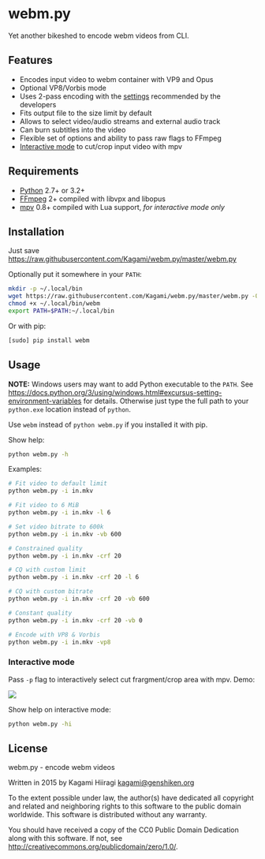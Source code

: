 # webm.py

Yet another bikeshed to encode webm videos from CLI.

## Features

* Encodes input video to webm container with VP9 and Opus
* Optional VP8/Vorbis mode
* Uses 2-pass encoding with the [settings](http://wiki.webmproject.org/ffmpeg/vp9-encoding-guide) recommended by the developers
* Fits output file to the size limit by default
* Allows to select video/audio streams and external audio track
* Can burn subtitles into the video
* Flexible set of options and ability to pass raw flags to FFmpeg
* [Interactive mode](#interactive-mode) to cut/crop input video with mpv

## Requirements

* [Python](https://www.python.org/downloads/) 2.7+ or 3.2+
* [FFmpeg](https://ffmpeg.org/download.html) 2+ compiled with libvpx and libopus
* [mpv](http://mpv.io/installation/) 0.8+ compiled with Lua support, *for interactive mode only*

## Installation

Just save <https://raw.githubusercontent.com/Kagami/webm.py/master/webm.py>

Optionally put it somewhere in your `PATH`:
```bash
mkdir -p ~/.local/bin
wget https://raw.githubusercontent.com/Kagami/webm.py/master/webm.py -O ~/.local/bin/webm
chmod +x ~/.local/bin/webm
export PATH=$PATH:~/.local/bin
```

Or with pip:
```bash
[sudo] pip install webm
```

## Usage

**NOTE:** Windows users may want to add Python executable to the `PATH`. See <https://docs.python.org/3/using/windows.html#excursus-setting-environment-variables> for details. Otherwise just type the full path to your `python.exe` location instead of `python`.

Use `webm` instead of `python webm.py` if you installed it with pip.

Show help:
```bash
python webm.py -h
```

Examples:
```bash
# Fit video to default limit
python webm.py -i in.mkv

# Fit video to 6 MiB
python webm.py -i in.mkv -l 6

# Set video bitrate to 600k
python webm.py -i in.mkv -vb 600

# Constrained quality
python webm.py -i in.mkv -crf 20

# CQ with custom limit
python webm.py -i in.mkv -crf 20 -l 6

# CQ with custom bitrate
python webm.py -i in.mkv -crf 20 -vb 600

# Constant quality
python webm.py -i in.mkv -crf 20 -vb 0

# Encode with VP8 & Vorbis
python webm.py -i in.mkv -vp8
```

### Interactive mode

Pass `-p` flag to interactively select cut frargment/crop area with mpv. Demo:

[![](https://i.imgur.com/JIogF33.png)](https://i.imgur.com/GjDWq3X.png)

Show help on interactive mode:
```bash
python webm.py -hi
```

## License

webm.py - encode webm videos

Written in 2015 by Kagami Hiiragi <kagami@genshiken.org>

To the extent possible under law, the author(s) have dedicated all copyright and related and neighboring rights to this software to the public domain worldwide. This software is distributed without any warranty.

You should have received a copy of the CC0 Public Domain Dedication along with this software. If not, see <http://creativecommons.org/publicdomain/zero/1.0/>.
